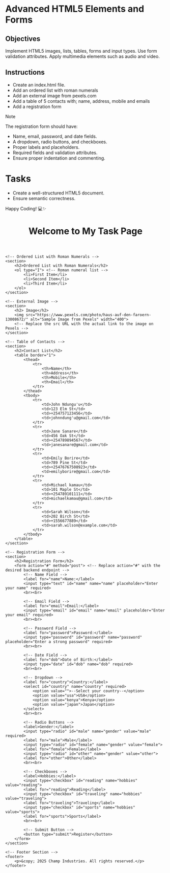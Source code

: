 # Advanced HTML5 Elements and Forms

## Objectives
Implement HTML5 images, lists, tables, forms and input types.
Use form validation attributes.
Apply multimedia elements such as audio and video.

## Instructions

- Create an index.html file.
- Add an ordered list with roman numerals
- Add an external image from pexels.com
- Add a table of 5 contacts with; name, address, mobile and emails
- Add a registration form

>[!NOTE]
>  The registration form should have:
>- Name, email, password, and date fields.
>- A dropdown, radio buttons, and checkboxes.
>- Proper labels and placeholders.
>- Required fields and validation attributes.
>- Ensure proper indentation and commenting.
 
# Tasks
- Create a well-structured HTML5 document.
- Ensure semantic correctness.

Happy Coding! 💻✨

<!DOCTYPE html>
<html lang="en">
<head>
    <meta charset="UTF-8">
    <meta name="viewport" content="width=device-width, initial-scale=1.0">
    <title>Task Page</title>
    <link rel="stylesheet" href="styles.css"> <!-- Optional: Link an external stylesheet -->
</head>
<body>
    <!-- Header Section -->
    <header>
        <h1>Welcome to My Task Page</h1>
    </header>

    <!-- Ordered List with Roman Numerals -->
    <section>
        <h2>Ordered List with Roman Numerals</h2>
        <ol type="I"> <!-- Roman numeral list -->
            <li>First Item</li>
            <li>Second Item</li>
            <li>Third Item</li>
        </ol>
    </section>

    <!-- External Image -->
    <section>
        <h2> Image</h2>
        <img src="https://www.pexels.com/photo/haus-auf-den-faroern-13008672/" alt="Sample Image from Pexels" width="400">
        <!-- Replace the src URL with the actual link to the image on Pexels -->
    </section>

    <!-- Table of Contacts -->
    <section>
        <h2>Contact List</h2>
        <table border="1">
            <thead>
                <tr>
                    <th>Name</th>
                    <th>Address</th>
                    <th>Mobile</th>
                    <th>Email</th>
                </tr>
            </thead>
            <tbody>
                <tr>
                    <td>John Ndungu'u</td>
                    <td>123 Elm St</td>
                    <td>+254757123456</td>
                    <td>johnndung'u@gmail.com</td>
                </tr>
                <tr>
                    <td>Jane Sanare</td>
                    <td>456 Oak St</td>
                    <td>+254789894567</td>
                    <td>janesanare@gmail.com</td>
                </tr>
                <tr>
                    <td>Emily Borire</td>
                    <td>789 Pine St</td>
                    <td>+25476767508923</td>
                    <td>emilyborire@gmail.com</td>
                </tr>
                <tr>
                    <td>Michael kamau</td>
                    <td>101 Maple St</td>
                    <td>+254789101111</td>
                    <td>michaelkamau@gmail.com</td>
                </tr>
                <tr>
                    <td>Sarah Wilson</td>
                    <td>202 Birch St</td>
                    <td>+1556677889</td>
                    <td>sarah.wilson@example.com</td>
                </tr>
            </tbody>
        </table>
    </section>

    <!-- Registration Form -->
    <section>
        <h2>Registration Form</h2>
        <form action="#" method="post"> <!-- Replace action="#" with the desired backend endpoint -->
            <!-- Name Field -->
            <label for="name">Name:</label>
            <input type="text" id="name" name="name" placeholder="Enter your name" required>
            <br><br>

            <!-- Email Field -->
            <label for="email">Email:</label>
            <input type="email" id="email" name="email" placeholder="Enter your email" required>
            <br><br>

            <!-- Password Field -->
            <label for="password">Password:</label>
            <input type="password" id="password" name="password" placeholder="Enter a strong password" required>
            <br><br>

            <!-- Date Field -->
            <label for="dob">Date of Birth:</label>
            <input type="date" id="dob" name="dob" required>
            <br><br>

            <!-- Dropdown -->
            <label for="country">Country:</label>
            <select id="country" name="country" required>
                <option value="">--Select your country--</option>
                <option value="usa">USA</option>
                <option value="kenya">Kenya</option>
                <option value="japan">Japan</option>
            </select>
            <br><br>

            <!-- Radio Buttons -->
            <label>Gender:</label>
            <input type="radio" id="male" name="gender" value="male" required>
            <label for="male">Male</label>
            <input type="radio" id="female" name="gender" value="female">
            <label for="female">Female</label>
            <input type="radio" id="other" name="gender" value="other">
            <label for="other">Other</label>
            <br><br>

            <!-- Checkboxes -->
            <label>Hobbies:</label>
            <input type="checkbox" id="reading" name="hobbies" value="reading">
            <label for="reading">Reading</label>
            <input type="checkbox" id="traveling" name="hobbies" value="traveling">
            <label for="traveling">Traveling</label>
            <input type="checkbox" id="sports" name="hobbies" value="sports">
            <label for="sports">Sports</label>
            <br><br>

            <!-- Submit Button -->
            <button type="submit">Register</button>
        </form>
    </section>

    <!-- Footer Section -->
    <footer>
        <p>&copy; 2025 Champ Industries. All rights reserved.</p>
    </footer>
</body>
</html>

